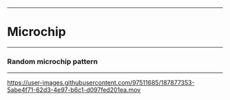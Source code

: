 ----

# Microchip


----

### Random microchip pattern


----


https://user-images.githubusercontent.com/97511685/187877353-5abe4f71-62d3-4e97-b6c1-d097fed201ea.mov

